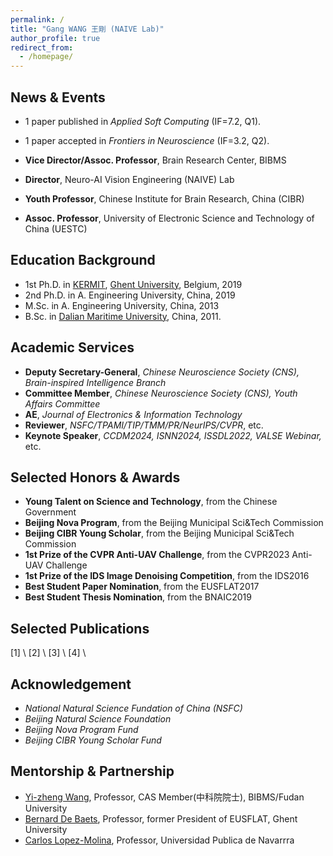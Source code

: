 ```yaml
---
permalink: /
title: "Gang WANG 王剛 (NAIVE Lab)"
author_profile: true
redirect_from: 
  - /homepage/
---
```


News & Events
-
* 1 paper published in *Applied Soft Computing* (IF=7.2, Q1).
* 1 paper accepted in *Frontiers in Neuroscience* (IF=3.2, Q2).



* **Vice Director/Assoc. Professor**, Brain Research Center, BIBMS
* **Director**,                       Neuro-AI Vision Engineering (NAIVE) Lab
* **Youth Professor**,                Chinese Institute for Brain Research, China (CIBR)
* **Assoc. Professor**,               University of Electronic Science and Technology of China (UESTC)



Education Background
-
* 1st Ph.D. in [KERMIT](https://kermit.ugent.be/ "KERMIT"), [Ghent University](https://en.wikipedia.org/wiki/Ghent_University), Belgium, 2019
* 2nd Ph.D. in A. Engineering University, China, 2019
* M.Sc. in A. Engineering University, China, 2013
* B.Sc. in [Dalian Maritime University](https://en.wikipedia.org/wiki/Dalian_Maritime_University), China, 2011.



Academic Services
-
* **Deputy Secretary-General**, *Chinese Neuroscience Society (CNS), Brain-inspired Intelligence Branch*
* **Committee Member**, *Chinese Neuroscience Society (CNS), Youth Affairs Committee*
* **AE**, *Journal of Electronics & Information Technology*
* **Reviewer**, *NSFC/TPAMI/TIP/TMM/PR/NeurIPS/CVPR*, etc.
* **Keynote Speaker**, *CCDM2024, ISNN2024, ISSDL2022, VALSE Webinar,* etc.


Selected Honors & Awards
-
* **Young Talent on Science and Technology**, from the Chinese Government
* **Beijing Nova Program**, from the Beijing Municipal Sci&Tech Commission
* **Beijing CIBR Young Scholar**, from the Beijing Municipal Sci&Tech Commission
* **1st Prize of the CVPR Anti-UAV Challenge**,  from the CVPR2023 Anti-UAV Challenge
* **1st Prize of the IDS Image Denoising Competition**, from the IDS2016
* **Best Student Paper Nomination**, from the EUSFLAT2017
* **Best Student Thesis Nomination**, from the BNAIC2019

Selected Publications
-
[1] \\
[2] \\
[3] \\
[4] \\



Acknowledgement
-
* *National Natural Science Fundation of China (NSFC)*
* *Beijing Natural Science Foundation* 
* *Beijing Nova Program Fund*
* *Beijing CIBR Young Scholar Fund*


Mentorship & Partnership
-
* [Yi-zheng Wang](https://casad.cas.cn/ysxx2022/ysmd/smkx/202201/t20220111_4821762.html), Professor, CAS Member(中科院院士), BIBMS/Fudan University
* [Bernard De Baets](https://ai.ugent.be/people/BernardDeBaets.en.html), Professor, former President of EUSFLAT, Ghent University
* [Carlos Lopez-Molina](https://www.unavarra.es/pdi?uid=810097&dato=tutorias), Professor, Universidad Publica de Navarrra
